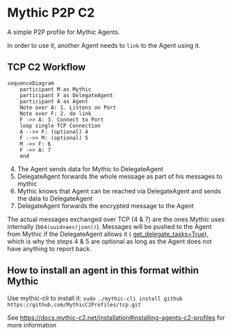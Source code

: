 # Mythic P2P C2

A simple P2P profile for Mythic Agents.

In order to use it, another Agent needs to `link` to the Agent using it.

## TCP C2 Workflow

```mermaid
sequenceDiagram
    participant M as Mythic
    participant F as DelegateAgent
    participant A as Agent
    Note over A: 1. Listens on Port
    Note over F: 2. do link
    F ->> A: 3. Connect to Port
    loop single TCP Connection
    A -->> F: (optional) 4
    F -->> M: (optional) 5
    M ->> F: 6
    F ->> A: 7
    end
```

4. The Agent sends data for Mythic to DelegateAgent
5. DelegateAgent forwards the whole message as part of his messages to mythic
6. Mythic knows that Agent can be reached via DelegateAgent and sends the data to DelegateAgent
7. DelegateAgent forwards the encrypted message to the Agent

The actual messages exchanged over TCP (4 & 7) are the ones Mythic uses internally (`b64(uuid+aes(json))`).
Messages will be pushed to the Agent from Mythic if the DelegateAgent allows it (
[get_delegate_tasks=True](https://docs.mythic-c2.net/customizing/c2-related-development/c2-profile-code/agent-side-coding/delegates)), which is why the steps 4 & 5 are optional as long as the Agent does not have anything to report back.

## How to install an agent in this format within Mythic

Use mythic-cli to install it:
`sudo ./mythic-cli install github https://github.com/MythicC2Profiles/tcp.git`

See https://docs.mythic-c2.net/installation#installing-agents-c2-profiles for more information
